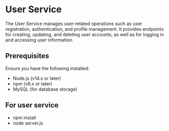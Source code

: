 # User Service

The User Service manages user-related operations such as user registration, authentication, and profile management. It provides endpoints for creating, updating, and deleting user accounts, as well as for logging in and accessing user information.

## Prerequisites

Ensure you have the following installed:
- Node.js (v14.x or later)
- npm (v6.x or later)
- MySQL (for database storage)

## For user service
- npm install
- node server.js
